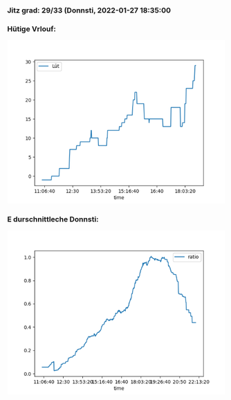 ### Jitz grad: 29/33 (Donnsti, 2022-01-27 18:35:00

### Hütige Vrlouf:
![Graph](Today.png)

### E durschnittleche Donnsti:
![Graph](Donnsti.png)